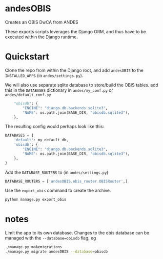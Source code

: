 # andesOBIS
Creates an OBIS DwCA from ANDES


These exports scripts leverages the Django ORM, and thus have to be executed within the Django runtime.

# Quickstart

Clone the repo from within the Django root, and add `andesOBIS` to the `INSTALLED_APPS` (in `andes/settings.py`).

We will also use separate sqlite database to store/build the OBIS tables.
add this in the `DATABASES` dictionary in `andes/my_conf.py` or `andes/default_conf.py`
``` python
    "obisdb": {
        "ENGINE": "django.db.backends.sqlite3",
        "NAME": os.path.join(BASE_DIR, "obisdb.sqlite3"),
    },
```


The resulting config would perhaps look like this:
``` python
DATABASES = {
    'default': my_default_db,
    'obisdb': {
        "ENGINE": "django.db.backends.sqlite3",
        "NAME": os.path.join(BASE_DIR, "obisdb.sqlite3"),
    },
}
```

Add the `DATABASE_ROUTERS` to (in `andes/settings.py`)
``` python
DATABASE_ROUTERS = ['andesOBIS.obis_router.OBISRouter',]
```

Use the `export_obis` command to create the archive.

``` bash
python manage.py export_obis
```


# notes
Limit the app to its own database. Changes to the obis database can be managed with the `--database=obisdb` flag, eg

``` bash
./manage.py makemigrations
./manage.py migrate andesOBIS --database=obisdb
```

